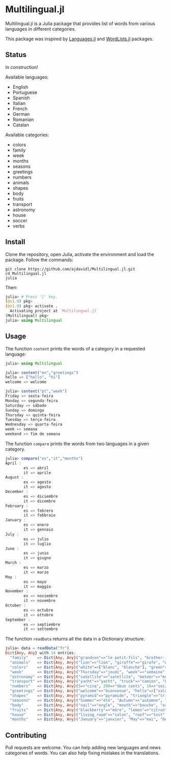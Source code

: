 # Multilingual.jl

Multilingual.jl is a Julia package that provides list of words from various languages in different categories.

This package was inspired by [Languages.jl](https://github.com/JuliaText/Languages.jl) and [WordLists.jl](https://github.com/LilithHafner/WordLists.jl) packages.

## Status

In construction!

Available languages:
- English
- Portuguese
- Spanish
- Italian
- French
- German
- Romanian
- Catalan

Available categories:
- colors
- family
- week
- months
- seasons
- greetings
- numbers
- animals
- shapes
- body
- fruits
- transport
- astronomy
- house
- soccer
- verbs

## Install

Clone the repository, open Julia, activate the environment and load the package. Follow the commands:

```shell
git clone https://github.com/ajdavidl/Multilingual.jl.git
cd Multilingual.jl
julia
```
Then:

```Julia
julia> # Press ']' key.
(@v1.9) pkg>
(@v1.9) pkg> activate .
  Activating project at `Multilingual.jl`
(Multilingual) pkg> 
julia> using Multilingual
```

## Usage

The function `content` prints the words of a category in a requested language:

```Julia
julia> using Multilingual

julia> content("en","greetings")
hello => ["hello", "hi"]
welcome => welcome

julia> content("pt","week")
Friday => sexta-feira
Monday => segunda-feira
Saturday => sábado
Sunday => domingo
Thursday => quinta-feira
Tuesday => terça-feira
Wednesday => quarta-feira
week => semana
weekend => fim de semana
```

The function `compare` prints the words from two languages in a given category.

```Julia
julia> compare("es","it","months")
April :
        es => abril
        it => aprile
August :
        es => agosto
        it => agosto
December :
        es => diciembre
        it => dicembre
February :
        es => febrero
        it => febbraio
January :
        es => enero
        it => gennaio
July :
        es => julio
        it => luglio
June :
        es => junio
        it => giugno
March :
        es => marzo
        it => marzo
May :
        es => mayo
        it => maggio
November :
        es => noviembre
        it => novembre
October :
        es => octubre
        it => ottobre
September :
        es => septiembre
        it => settembre
```

The function `readData` returns all the data in a Dictionary structure.

```Julia
julia> data = readData("fr")
Dict{Any, Any} with 14 entries:
  "family"    => Dict{Any, Any}("grandson"=>"le petit-fils", "brother-in-law"=> ...
  "animals"   => Dict{Any, Any}("lion"=>"lion", "giraffe"=>"girafe", "whale"=> ...
  "colors"    => Dict{Any, Any}("white"=>["blanc", "blanche"], "green"=>["vert", ...
  "week"      => Dict{Any, Any}("Thursday"=>"jeudi", "week"=>"semaine", "Wednesday" ...
  "astronomy" => Dict{Any, Any}("satellite"=>"satellite", "meteor"=>"météore",  ...
  "transport" => Dict{Any, Any}("yacht"=>"yacht", "truck"=>"camion", "bus"=>"bus", ...
  "numbers"   => Dict{Any, Any}(5=>"cinq", 200=>"deux cents", 16=>"seize", 20=> ...
  "greetings" => Dict{Any, Any}("welcome"=>"bienvenue", "hello"=>["salut", "bonjour" ...
  "shapes"    => Dict{Any, Any}("pyramid"=>"pyramide", "triangle"=>"triangle", ...
  "seasons"   => Dict{Any, Any}("Summer"=>"été", "Autumn"=>"automne", "Spring" ...
  "body"      => Dict{Any, Any}("nail"=>"ongle", "mouth"=>"bouche", "ear"=> ...
  "fruits"    => Dict{Any, Any}("blackberry"=>"mûre", "lemon"=>"citron", "pear" ...
  "house"     => Dict{Any, Any}("living_room"=>"salon", "roof"=>"toit", "toilet" ...
  "months"    => Dict{Any, Any}("January"=>"janvier", "May"=>"mai", "December" ...
```


## Contributing

Pull requests are welcome. You can help adding new languages and news categories of words. You can also help fixing mistakes in the translations.
